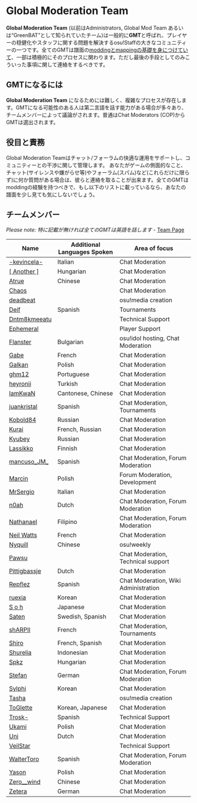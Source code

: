 Global Moderation Team
===================================

**Global Moderation Team** (以前はAdministrators, Global Mod Team あるいは“GreenBAT”として知られていたチーム)は一般的に**GMT**と呼ばれ、プレイヤーの穏健化やスタッフに関する問題を解決するosu!Staffの大きなコミュニティーの一つです。全てのGMTは譜面の[moddingと](/wiki/Modding)[mappingの基礎を身につけていて](/wiki/Beatmapping)、一部は積極的にそのプロセスに関わります。ただし最後の手段としてのみこういった事項に関して連絡をするべきです。

GMTになるには
-------------

**Global Moderation Team** になるためには難しく、複雑なプロセスが存在します。GMTになる可能性のある人は第二言語を話す能力がある場合が多々あり、チームメンバーによって議論がされます。普通はChat Moderators (COP)からGMTは選出されます。

役目と責務
----------

Global Moderation Teamはチャット/フォーラムの快適な運用をサポートし、コミュニティーとの干渉に関して管理します。 あなたがゲームの側面的なこと、チャット(サイレンスや嫌がらせ等)やフォーラム(スパム)など(これらだけに限らず)に何か質問がある場合は、彼らと連絡を取ることが出来ます。全てのGMTはmoddingの経験を持つべきで、もし以下のリストに載っているなら、あなたの譜面を少し見ても気にしないでしょう。

チームメンバー
--------------

*Please note: 特に記載が無ければ全てのGMTは英語を話します* - [Team Page](http://osu.ppy.sh/g/4)

| Name | Additional Languages Spoken | Area of focus |
| ---- | --------------------------- | ------------- |
| [-kevincela-](https://osu.ppy.sh/u/266596) | Italian | Chat Moderation |
| [[ Another ]](https://osu.ppy.sh/u/3416573) | Hungarian | Chat Moderation |
| [Atrue](https://osu.ppy.sh/u/1758523) | Chinese | Chat Moderation |
| [Chaos](https://osu.ppy.sh/u/2628870) | | Chat Moderation |
| [deadbeat](https://osu.ppy.sh/u/128370) | | osu!media creation |
| [Deif](https://osu.ppy.sh/u/318565) | Spanish | Tournaments |
| [Dntm8kmeeatu](https://osu.ppy.sh/u/5428812) | | Technical Support |
| [Ephemeral](https://osu.ppy.sh/u/102335) | | Player Support |
| [Flanster](https://osu.ppy.sh/u/447818) | Bulgarian | osu!idol hosting, Chat Moderation |
| [Gabe](https://osu.ppy.sh/u/654108) | French | Chat Moderation |
| [Galkan](https://osu.ppy.sh/u/169570) | Polish | Chat Moderation |
| [ghm12](https://osu.ppy.sh/u/2594229) | Portuguese | Chat Moderation |
| [heyronii](https://osu.ppy.sh/u/5642779) | Turkish | Chat Moderation |
| [IamKwaN](https://osu.ppy.sh/u/1856463) | Cantonese, Chinese | Chat Moderation |
| [juankristal](https://osu.ppy.sh/u/443656) | Spanish | Chat Moderation, Tournaments |
| [Kobold84](https://osu.ppy.sh/u/3227533) | Russian | Chat Moderation |
| [Kurai](https://osu.ppy.sh/u/77089) | French, Russian | Chat Moderation |
| [Kyubey](https://osu.ppy.sh/u/2195646) | Russian | Chat Moderation |
| [Lassikko](https://osu.ppy.sh/u/7253731) | Finnish | Chat Moderation |
| [mancuso_JM_](https://osu.ppy.sh/u/521568) | Spanish | Chat Moderation, Forum Moderation |
| [Marcin](https://osu.ppy.sh/u/722665) | Polish | Forum Moderation, Development |
| [MrSergio](https://osu.ppy.sh/u/2581696) | Italian | Chat Moderation |
| [n0ah](https://osu.ppy.sh/u/3086393) | Dutch | Chat Moderation, Forum Moderation |
| [Nathanael](https://osu.ppy.sh/u/2295078) | Filipino | Chat Moderation, Forum Moderation |
| [Neil Watts](https://osu.ppy.sh/u/3048059) | French | Chat Moderation |
| [Nyquill](https://osu.ppy.sh/u/682935) | Chinese | osu!weekly |
| [Pawsu](https://osu.ppy.sh/u/2371454) |  | Chat Moderation, Technical support |
| [Pittigbassje](https://osu.ppy.sh/u/2167433) | Dutch | Chat Moderation |
| [Repflez](https://osu.ppy.sh/u/201392) | Spanish | Chat Moderation, Wiki Administration |
| [ruexia](https://osu.ppy.sh/u/385069) | Korean | Chat Moderation |
| [S o h](https://osu.ppy.sh/u/2234772) | Japanese | Chat Moderation |
| [Saten](https://osu.ppy.sh/u/444506) | Swedish, Spanish | Chat Moderation |
| [shARPII](https://osu.ppy.sh/u/776257) | French | Chat Moderation, Tournaments |
| [Shiro](https://osu.ppy.sh/u/113005) | French, Spanish | Chat Moderation |
| [Shurelia](https://osu.ppy.sh/u/3807986) | Indonesian | Chat Moderation |
| [Spkz](https://osu.ppy.sh/u/2964029) | Hungarian | Chat Moderation |
| [Stefan](https://osu.ppy.sh/u/626907) | German | Chat Moderation, Forum Moderation |
| [Sylphi](https://osu.ppy.sh/u/1399551) | Korean | Chat Moderation |
| [Tasha](https://osu.ppy.sh/u/1031958) | | osu!media creation |
| [ToGlette](https://osu.ppy.sh/u/1076236)| Korean, Japanese | Chat Moderation |
| [Trosk-](https://osu.ppy.sh/u/3469385) | Spanish | Technical Support |
| [Ukami](https://osu.ppy.sh/u/820865) | Polish | Chat Moderation |
| [Uni](https://osu.ppy.sh/u/617106) | Dutch | Chat Moderation |
| [VeilStar](https://osu.ppy.sh/u/4255720) | | Technical Support |
| [WalterToro](https://osu.ppy.sh/u/5281416) | Spanish | Chat Moderation, Forum Moderation |
| [Yason](https://osu.ppy.sh/u/2574392) | Polish | Chat Moderation |
| [Zero__wind](https://osu.ppy.sh/u/1822830) | Chinese | Chat Moderation |
| [Zetera](https://osu.ppy.sh/u/587737) | German | Chat Moderation |
